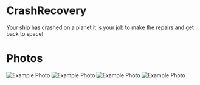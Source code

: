 # CrashRecovery
Your ship has crashed on a planet it is your job to make the repairs and get back to space!


# Photos
![Example Photo](https://github.com/nitch-tech/CrashRecovery/blob/master/CrashRecoverySnaps.PNG)
![Example Photo](https://github.com/nitch-tech/CrashRecovery/blob/master/Cras.PNG)
![Example Photo](https://github.com/nitch-tech/CrashRecovery/blob/master/CRASH.PNG)
![Example Photo](https://github.com/nitch-tech/CrashRecovery/blob/master/wAVE.PNG)
